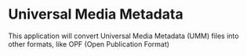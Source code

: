 # Universal Media Metadata
This application will convert Universal Media Metadata (UMM) files into other formats, like OPF (Open Publication Format)
